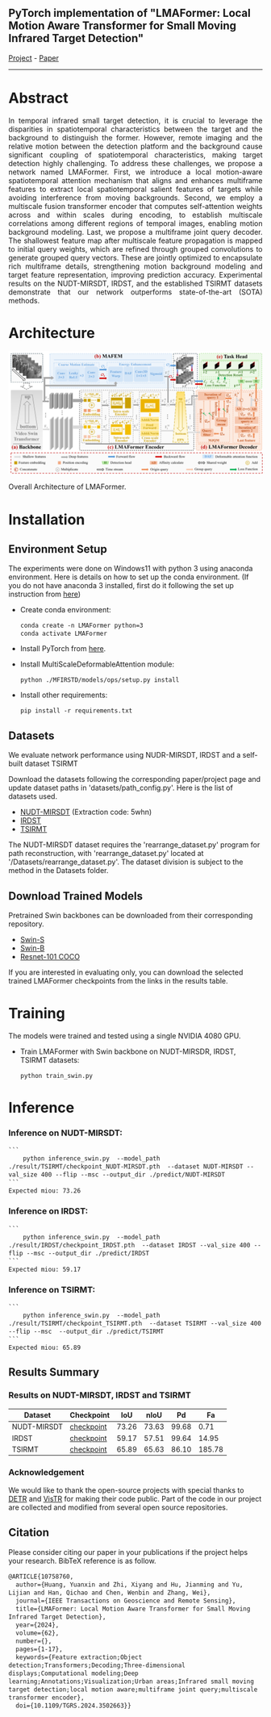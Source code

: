 ## PyTorch implementation of "LMAFormer: Local Motion Aware Transformer for Small Moving Infrared Target Detection" 
[Project](https://github.com/lifier/LMAFormer) - [Paper](https://ieeexplore.ieee.org/document/10758760)
<hr>

# Abstract
<p align="justify">
In temporal infrared small target detection, it is crucial to leverage the disparities in spatiotemporal characteristics between the target and the background to distinguish the former. However, remote imaging and the relative motion between the detection platform and the background cause significant coupling of spatiotemporal characteristics, making target detection highly challenging. To address these challenges, we propose a network named LMAFormer. First, we introduce a local motion-aware spatiotemporal attention mechanism that aligns and enhances multiframe features to extract local spatiotemporal salient features of targets while avoiding interference from moving backgrounds. Second, we employ a multiscale fusion transformer encoder that computes self-attention weights across and within scales during encoding, to establish multiscale correlations among different regions of temporal images, enabling motion background modeling. Last, we propose a multiframe joint query decoder. The shallowest feature map after multiscale feature propagation is mapped to initial query weights, which are refined through grouped convolutions to generate grouped query vectors. These are jointly optimized to encapsulate rich multiframe details, strengthening motion background modeling and target feature representation, improving prediction accuracy. Experimental results on the NUDT-MIRSDT, IRDST, and the established TSIRMT datasets demonstrate that our network outperforms state-of-the-art (SOTA) methods.
</p>



# Architecture
<p align="center">
  <img src="pic/LMAFormer_fig_1.png" width="auto" alt="accessibility text">
</p>
Overall Architecture of LMAFormer.

# Installation


## Environment Setup
The experiments were done on Windows11 with python 3 using anaconda environment. Here is details on how to set up the conda environment.
(If you do not have anaconda 3 installed, first do it following the set up instruction from [here](https://www.anaconda.com/products/distribution)) 

* Create conda environment:
 
  ```create environment
  conda create -n LMAFormer python=3
  conda activate LMAFormer
  ```

* Install PyTorch from [here](https://pytorch.org/get-started/locally/). 

* Install MultiScaleDeformableAttention module:
  ```setup
  python ./MFIRSTD/models/ops/setup.py install
  
* Install other requirements:

  ```setup
  pip install -r requirements.txt

## Datasets
We evaluate network performance using NUDR-MIRSDT, IRDST and a self-built dataset TSIRMT

Download the datasets following the corresponding paper/project page and update dataset paths in 'datasets/path_config.py'. 
Here is the list of datasets used. 

- [NUDT-MIRSDT](https://pan.baidu.com/s/1pSN350eurMafLiHBQBnrPA?pwd=5whn) (Extraction code: 5whn)
- [IRDST](https://drive.google.com/file/d/1sb-32pydlpXvlNxwx9niT2t6KP9oMJID/view?usp=sharing)
- [TSIRMT](https://drive.google.com/drive/folders/1aWDNdUWkTOuV3fILbgLDEqM2N2erW05n?usp=sharing)

The NUDT-MIRSDT dataset requires the 'rearrange_dataset.py' program for path reconstruction, with 'rearrange_dataset.py' located at '/Datasets/rearrange_dataset.py'.
The dataset division is subject to the method in the Datasets folder.
## Download Trained Models 
Pretrained Swin backbones can be downloaded from their corresponding repository. 
- [Swin-S](https://github.com/SwinTransformer/storage/releases/download/v1.0.4/swin_small_patch244_window877_kinetics400_1k.pth)
- [Swin-B](https://github.com/SwinTransformer/storage/releases/download/v1.0.4/swin_base_patch244_window877_kinetics400_22k.pth)
- [Resnet-101 COCO](https://drive.google.com/file/d/1NGuaew1d0x0kdK2XR_J3Vlmc6OGtOe58/view?usp=sharing)

If you are interested in evaluating only, you can download the selected trained LMAFormer checkpoints from the links in the results table.   


# Training 

The models were trained and tested using a single NVIDIA 4080 GPU.  

* Train LMAFormer with Swin backbone on NUDT-MIRSDR, IRDST, TSIRMT datasets:
  ```
  python train_swin.py
  ```

# Inference
### Inference on NUDT-MIRSDT:
    ```
        python inference_swin.py  --model_path ./result/TSIRMT/checkpoint_NUDT-MIRSDT.pth  --dataset NUDT-MIRSDT --val_size 400 --flip --msc --output_dir ./predict/NUDT-MIRSDT  
    ```
    Expected miou: 73.26
### Inference on IRDST:
    ```
        python inference_swin.py  --model_path ./result/IRDST/checkpoint_IRDST.pth  --dataset IRDST --val_size 400 --flip --msc --output_dir ./predict/IRDST
    ```
    Expected miou: 59.17
### Inference on TSIRMT:
    ```
        python inference_swin.py  --model_path ./result/TSIRMT/checkpoint_TSIRMT.pth  --dataset TSIRMT --val_size 400 --flip --msc  --output_dir ./predict/TSIRMT
    ```
    Expected miou: 65.89

## Results Summary
### Results on NUDT-MIRSDT, IRDST and TSIRMT
| Dataset  | Checkpoint                                                                                        | IoU  | nIoU | Pd | Fa |
|-----------|---------------------------------------------------------------------------------------------------|------|------|------|------|
| NUDT-MIRSDT | [checkpoint](https://drive.google.com/file/d/1jBYw9jWAhTf7_pCRNWLfBMflhMq25_Vn/view?usp=sharing)  | 73.26 | 73.63 | 99.68 | 0.71 |
| IRDST | [checkpoint](https://drive.google.com/file/d/1LY2OWb3FyXB568vHpakJog1_qaDKOYZO/view?usp=sharing)  | 59.17 | 57.51 | 99.64 | 14.95 |
| TSIRMT | [checkpoint](https://drive.google.com/file/d/1lnVRmUSnrqZIF_j50z5hovpqiaNB4STY/view?usp=sharing)  | 65.89 | 65.63 | 86.10 | 185.78 |

### Acknowledgement
We would like to thank the open-source projects with  special thanks to [DETR](https://github.com/facebookresearch/detr)  and [VisTR](https://github.com/Epiphqny/VisTR) for making their code public. Part of the code in our project are collected and modified from several open source repositories.

## Citation
Please consider citing our paper in your publications if the project helps your research. BibTeX reference is as follow.

```
@ARTICLE{10758760,
  author={Huang, Yuanxin and Zhi, Xiyang and Hu, Jianming and Yu, Lijian and Han, Qichao and Chen, Wenbin and Zhang, Wei},
  journal={IEEE Transactions on Geoscience and Remote Sensing}, 
  title={LMAFormer: Local Motion Aware Transformer for Small Moving Infrared Target Detection}, 
  year={2024},
  volume={62},
  number={},
  pages={1-17},
  keywords={Feature extraction;Object detection;Transformers;Decoding;Three-dimensional displays;Computational modeling;Deep learning;Annotations;Visualization;Urban areas;Infrared small moving target detection;local motion aware;multiframe joint query;multiscale transformer encoder},
  doi={10.1109/TGRS.2024.3502663}}
```

